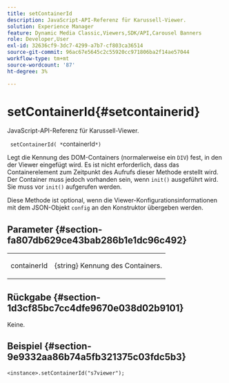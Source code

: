 ```yaml
---
title: setContainerId
description: JavaScript-API-Referenz für Karussell-Viewer.
solution: Experience Manager
feature: Dynamic Media Classic,Viewers,SDK/API,Carousel Banners
role: Developer,User
exl-id: 32636cf9-3dc7-4299-a7b7-cf803ca36514
source-git-commit: 96ac67e5645c2c55920cc971806ba2f14ae57044
workflow-type: tm+mt
source-wordcount: '87'
ht-degree: 3%

---
```


# setContainerId{#setcontainerid}

JavaScript-API-Referenz für Karussell-Viewer.

` setContainerId( *`containerId`*)`

Legt die Kennung des DOM-Containers (normalerweise ein `DIV`) fest, in den der Viewer eingefügt wird. Es ist nicht erforderlich, dass das Containerelement zum Zeitpunkt des Aufrufs dieser Methode erstellt wird. Der Container muss jedoch vorhanden sein, wenn `init()` ausgeführt wird. Sie muss vor `init()` aufgerufen werden.

Diese Methode ist optional, wenn die Viewer-Konfigurationsinformationen mit dem JSON-Objekt `config` an den Konstruktor übergeben werden.

## Parameter {#section-fa807db629ce43bab286b1e1dc96c492}

<table id="table_896DFF34A68A403DB93A6D597461A573"> 
 <tbody> 
  <tr> 
   <td colname="col1"> <p> <span class="codeph"> <span class="varname"> containerId  </span> </span> </p> </td> 
   <td colname="col2"> <p> <span class="codeph"> {string}  </span> Kennung des Containers. </p> </td> 
  </tr> 
 </tbody> 
</table>

## Rückgabe {#section-1d3cf85bc7cc4dfe9670e038d02b9101}

Keine.

## Beispiel {#section-9e9332aa86b74a5fb321375c03fdc5b3}

```
<instance>.setContainerId("s7viewer");
```
